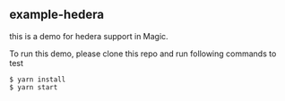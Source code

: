 ## example-hedera

this is a demo for hedera support in Magic.

To run this demo, please clone this repo and run following commands to test

```shell
$ yarn install
$ yarn start
```
